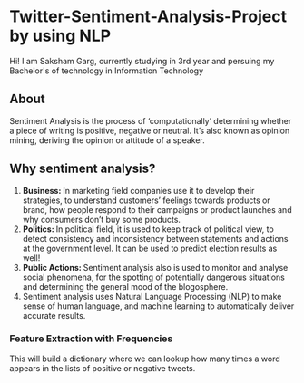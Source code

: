 # Twitter-Sentiment-Analysis-Project by using NLP 
Hi!
I am Saksham Garg, currently studying in 3rd year and persuing my Bachelor's of technology in Information Technology

## About
Sentiment Analysis is the process of ‘computationally’ determining whether a piece of writing is positive, negative or neutral. It’s also known as opinion mining, deriving the opinion or attitude of a speaker. 
## Why sentiment analysis? 
1. <strong> Business: </strong> In marketing field companies use it to develop their strategies, to understand customers’ feelings towards products or brand, how people respond to their campaigns or product launches and why consumers don’t buy some
products. <br>
2. <strong> Politics: </strong> In political field, it is used to keep track of political view, to detect consistency and inconsistency between statements and actions at the government level. It can be used to predict election results as well! <br>
3. <strong> Public Actions: </strong> Sentiment analysis also is used to monitor and analyse social phenomena, for the spotting of potentially dangerous situations and determining the general mood of the blogosphere. 
4. Sentiment analysis uses Natural Language Processing (NLP) to make sense of human language, and machine learning to automatically deliver accurate results.

### Feature Extraction with Frequencies
This will build a dictionary where we can lookup how many times a word appears in the lists of positive or negative tweets.
